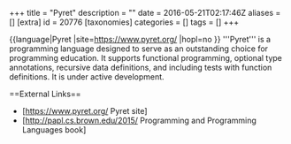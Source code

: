 +++
title = "Pyret"
description = ""
date = 2016-05-21T02:17:46Z
aliases = []
[extra]
id = 20776
[taxonomies]
categories = []
tags = []
+++

{{language|Pyret
|site=https://www.pyret.org/
|hopl=no
}}
'''Pyret''' is a programming language designed to serve as an outstanding choice for programming education. It supports functional programming, optional type annotations, recursive data definitions, and including tests with function definitions. It is under active development.


==External Links==
* [https://www.pyret.org/ Pyret site]
* [http://papl.cs.brown.edu/2015/ Programming and Programming Languages book]
